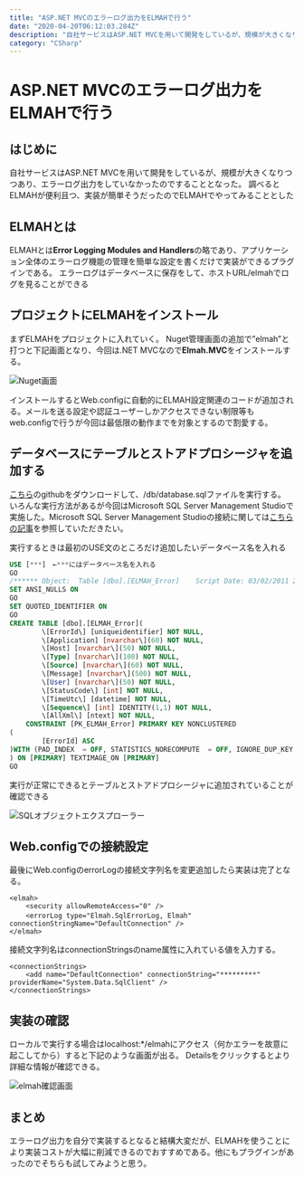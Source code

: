 ```yaml
---
title: "ASP.NET MVCのエラーログ出力をELMAHで行う"
date: "2020-04-20T06:12:03.284Z"
description: "自社サービスはASP.NET MVCを用いて開発をしているが、規模が大きくなりつつあり、エラーログ出力をしていなかったのでELMAHで実装することとなった"
category: "CSharp"
---
```


# ASP.NET MVCのエラーログ出力をELMAHで行う

## はじめに

自社サービスはASP.NET MVCを用いて開発をしているが、規模が大きくなりつつあり、エラーログ出力をしていなかったのですることとなった。
調べるとELMAHが便利且つ、実装が簡単そうだったのでELMAHでやってみることとした


## ELMAHとは

ELMAHとは**Error Logging Modules and Handlers**の略であり、アプリケーション全体のエラーログ機能の管理を簡単な設定を書くだけで実装ができるプラグインである。
エラーログはデータベースに保存をして、ホストURL/elmahでログを見ることができる


## プロジェクトにELMAHをインストール

まずELMAHをプロジェクトに入れていく。
Nuget管理画面の追加で”elmah”と打つと下記画面となり、今回は.NET MVCなので**Elmah.MVC**をインストールする。

![Nuget画面](https://paper-attachments.dropbox.com/s_C86EA7B6112A1A7E6FCE74727A01F96EE1927751E9137B168FC02ACE8202BA9C_1587345748260_image.png)


インストールするとWeb.configに自動的にELMAH設定関連のコードが追加される。メールを送る設定や認証ユーザーしかアクセスできない制限等もweb.configで行うが今回は最低限の動作までを対象とするので割愛する。


## データベースにテーブルとストアドプロシージャを追加する

[こちら](https://github.com/alexbeletsky/elmah-mvc)のgithubをダウンロードして、/db/database.sqlファイルを実行する。
いろんな実行方法があるが今回はMicrosoft SQL Server Management Studioで実施した。Microsoft SQL Server Management Studioの接続に関しては[こちらの記事](https://m2-gaming.com/blogs/CSharp/SSMS-Local/)を参照していただきたい。

実行するときは最初のUSE文のところだけ追加したいデータベース名を入れる

```sql:title=database.sql
USE [***]　←***にはデータベース名を入れる
GO
/****** Object:  Table [dbo].[ELMAH_Error]    Script Date: 03/02/2011 22:37:07 ******/
SET ANSI_NULLS ON
GO
SET QUOTED_IDENTIFIER ON
GO
CREATE TABLE [dbo].[ELMAH_Error](
        \[ErrorId\] [uniqueidentifier] NOT NULL,
        \[Application] [nvarchar\](60) NOT NULL,
        \[Host] [nvarchar\](50) NOT NULL,
        \[Type] [nvarchar\](100) NOT NULL,
        \[Source] [nvarchar\](60) NOT NULL,
        \[Message] [nvarchar\](500) NOT NULL,
        \[User] [nvarchar\](50) NOT NULL,
        \[StatusCode\] [int] NOT NULL,
        \[TimeUtc\] [datetime] NOT NULL,
        \[Sequence\] [int] IDENTITY(1,1) NOT NULL,
        \[AllXml\] [ntext] NOT NULL,
    CONSTRAINT [PK_ELMAH_Error] PRIMARY KEY NONCLUSTERED 
(
        [ErrorId] ASC
)WITH (PAD_INDEX  = OFF, STATISTICS_NORECOMPUTE  = OFF, IGNORE_DUP_KEY = OFF, ALLOW_ROW_LOCKS  = ON, ALLOW_PAGE_LOCKS  = ON) ON [PRIMARY]
) ON [PRIMARY] TEXTIMAGE_ON [PRIMARY]
GO
```

実行が正常にできるとテーブルとストアドプロシージャに追加されていることが確認できる

![SQLオブジェクトエクスプローラー](https://paper-attachments.dropbox.com/s_C86EA7B6112A1A7E6FCE74727A01F96EE1927751E9137B168FC02ACE8202BA9C_1587363440928_image.png)



## Web.configでの接続設定

最後にWeb.configのerrorLogの接続文字列名を変更追加したら実装は完了となる。

```xml:title=Web.config
<elmah>
    <security allowRemoteAccess="0" />
    <errorLog type="Elmah.SqlErrorLog, Elmah"　connectionStringName="DefaultConnection" />
</elmah>
```

接続文字列名はconnectionStringsのname属性に入れている値を入力する。

```xml:title=Web.config
<connectionStrings>
    <add name="DefaultConnection" connectionString="*********" providerName="System.Data.SqlClient" />
</connectionStrings>
```

## 実装の確認

ローカルで実行する場合はlocalhost:*/elmahにアクセス（何かエラーを故意に起こしてから）すると下記のような画面が出る。
Detailsをクリックするとより詳細な情報が確認できる。

![elmah確認画面](https://paper-attachments.dropbox.com/s_C86EA7B6112A1A7E6FCE74727A01F96EE1927751E9137B168FC02ACE8202BA9C_1587363768634_image.png)



## まとめ

エラーログ出力を自分で実装するとなると結構大変だが、ELMAHを使うことにより実装コストが大幅に削減できるのでおすすめである。他にもプラグインがあったのでそちらも試してみようと思う。

